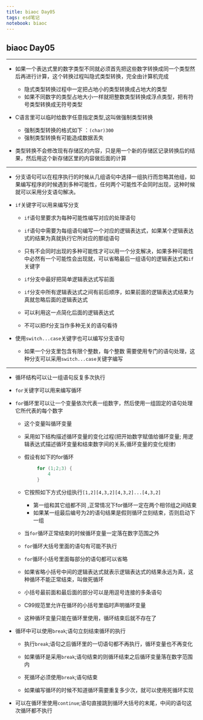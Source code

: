 ```yaml
---
title: biaoc Day05
tags: esd笔记
notebook: biaoc
---
```

## biaoc Day05
---
* 如果一个表达式里的数字类型不同就必须首先把这些数字转换成同一个类型然后再进行计算，这个转换过程叫隐式类型转换，完全由计算机完成
    * 隐式类型转换过程中一定把占地小的类型转换成占地大的类型
	* 如果不同数字的类型占地大小一样就把整数类型转换成浮点类型，把有符号类型转换成无符号类型

* C语言里可以临时给数字任意指定类型,这叫做强制类型转换
	* 强制类型转换的格式如下 ：`(char)300`
	* 强制类型转换有可能造成数据丢失

* 类型转换不会修改现有存储区的内容，只是用一个新的存储区记录转换后的结果，然后用这个新存储区里的内容做后面的计算
---
* 分支语句可以在程序执行的时候从几组语句中选择一组执行而忽略其他组，如果编写程序的时候遇到多种可能性，任何两个可能性不会同时出现，这种时候就可以采用分支语句解决。

* `if`关键字可以用来编写分支
    * `if`语句里要求为每种可能性编写对应的处理语句
	* `if`语句中需要为每组语句编写一个对应的逻辑表达式，如果某个逻辑表达式的结果为真就执行它所对应的那组语句

	* 只有不会同时出现的多种可能性才可以用一个分支解决，如果多种可能性中必然有一个可能性会出现就，可以省略最后一组语句的逻辑表达式和`if`关键字

	* `if`分支中最好把简单逻辑表达式写前面
    * `if`分支中所有逻辑表达式之间有前后顺序，如果前面的逻辑表达式结果为真就忽略后面的逻辑表达式
	* 可以利用这一点简化后面的逻辑表达式
    * 不可以把if分支当作多种无关的语句看待
	
* 使用`switch...case`关键字也可以编写分支语句
    * 如果一个分支里包含有限个整数，每个整数 需要使用专门的语句处理，这种分支可以采用`switch...case`关键字编写
---
* 循环结构可以让一组语句反复多次执行
* `for`关键字可以用来编写循环
* `for`循环里可以让一个变量依次代表一组数字，然后使用一组固定的语句处理它所代表的每个数字
	* 这个变量叫循环变量
	* 采用如下结构描述循环变量的变化过程(把开始数字赋值给循环变量; 用逻辑表达式描述循环变量和结束数字间的关系;循环变量的变化规律)

	* 假设有如下的for循环
    ```c
            for (1;2;3) {
                4
            }
    ```
	* 它按照如下方式分组执行`[1,2][4,3,2][4,3,2]...[4,3,2]`
    	* 第一组和其它组都不同 ,正常情况下for循环一定在两个相邻组之间结束
    	* 如果某一组最后编号为2的语句结果是假则循环立刻结束，否则启动下一组
	* 当`for`循环正常结束的时候循环变量一定落在数字范围之外
	* `for`循环大括号里面的语句有可能不执行

	* `for`循环小括号里面每部分的语句都可以省略
	* 如果省略小括号中间的逻辑表达式就表示逻辑表达式的结果永远为真，这种循环不能正常结束，叫做死循环

	* 小括号最前面和最后面的部分可以是用逗号连接的多条语句

	* C99规范里允许在循环的小括号里临时声明循环变量
	* 这种循环变量只能在循环里使用，循环结束后就不存在了

* 循环中可以使用`break`;语句立刻结束循环的执行
	* 执行`break`;语句之后循环里的一切语句都不再执行，循环变量也不再变化
	* 如果循环是采用`break`;语句结束的则循环结束之后循环变量落在数字范围内

	* 死循环必须使用`break`;语句结束
	* 如果编写循环的时候不知道循环需要重复多少次，就可以使用死循环实现

* 可以在循环里使用`continue`;语句直接跳到循环大括号的末尾，中间的语句这次循环都不执行

